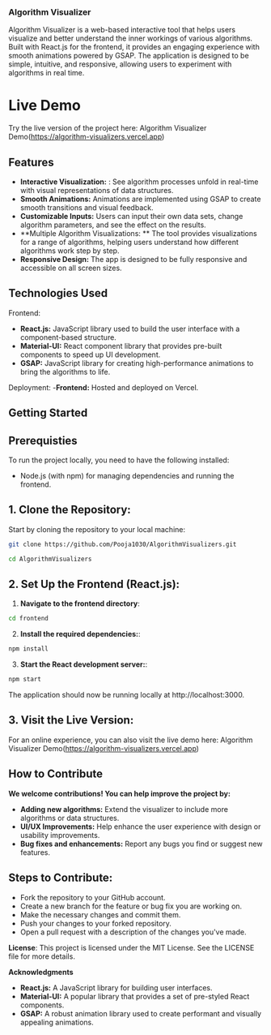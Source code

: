 ### Algorithm Visualizer
Algorithm Visualizer is a web-based interactive tool that helps users visualize and better understand the inner workings of various algorithms. Built with React.js for the frontend, it provides an engaging experience with smooth animations powered by GSAP. The application is designed to be simple, intuitive, and responsive, allowing users to experiment with algorithms in real time.

# Live Demo
Try the live version of the project here:
Algorithm Visualizer Demo(https://algorithm-visualizers.vercel.app)

## Features

- **Interactive Visualization:** : See algorithm processes unfold in real-time with visual representations of data structures.
- **Smooth Animations:** Animations are implemented using GSAP to create smooth transitions and visual feedback.
- **Customizable Inputs:** Users can input their own data sets, change algorithm parameters, and see the effect on the results.
- **Multiple Algorithm Visualizations: ** The tool provides visualizations for a range of algorithms, helping users understand how different algorithms work step by step.
- **Responsive Design:** The app is designed to be fully responsive and accessible on all screen sizes.


## Technologies Used

Frontend:

- **React.js:** JavaScript library used to build the user interface with a component-based structure.
- **Material-UI:** React component library that provides pre-built components to speed up UI development.
- **GSAP:** JavaScript library for creating high-performance animations to bring the algorithms to life.


Deployment:
-**Frontend:** Hosted and deployed on Vercel.


## Getting Started

## Prerequisties

To run the project locally, you need to have the following installed:
- Node.js (with npm) for managing dependencies and running the frontend.


## 1. Clone the Repository:
Start by cloning the repository to your local machine:

   ```bash
   git clone https://github.com/Pooja1030/AlgorithmVisualizers.git
   ```
   ```bash
  cd AlgorithmVisualizers
   ```

## 2. Set Up the Frontend (React.js):

   1. **Navigate to the frontend directory**:
   ```bash
   cd frontend
   ```
   2. **Install the required dependencies:**:
   ```bash
   npm install
   ```

   3. **Start the React development server:**:
   ```bash
   npm start
   ```
The application should now be running locally at http://localhost:3000.


    
## 3. **Visit the Live Version**:
For an online experience, you can also visit the live demo here:
Algorithm Visualizer Demo(https://algorithm-visualizers.vercel.app)



    
## How to Contribute

**We welcome contributions! You can help improve the project by:**
- **Adding new algorithms:** Extend the visualizer to include more algorithms or data structures.  
- **UI/UX Improvements:** Help enhance the user experience with design or usability improvements.  
- **Bug fixes and enhancements:** Report any bugs you find or suggest new features.

  

## Steps to Contribute:

-  Fork the repository to your GitHub account.  
-  Create a new branch for the feature or bug fix you are working on.  
-  Make the necessary changes and commit them. 
-  Push your changes to your forked repository.  
-  Open a pull request with a description of the changes you've made.
   

**License**: This project is licensed under the MIT License. See the LICENSE file for more details.


**Acknowledgments**
- **React.js:** A JavaScript library for building user interfaces.  
- **Material-UI:** A popular library that provides a set of pre-styled React components.  
- **GSAP:** A robust animation library used to create performant and visually appealing animations.  

  
